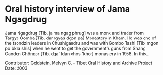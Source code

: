 # Oral history interview of Jama Ngagdrug


Jama Ngagdrug [Tib. ja ma ngag phrug] was a monk and trader from Targye Gomba [Tib. dar rgyas dgon pa] Monastery in Kham. He was one of the tsondzin leaders in Chushigandru and was with Gombo Tashi [Tib. mgon po bkra shis] when he went to get the government's guns from Shang Ganden Chöngor [Tib. dga' ldan chos 'khor] monastery in 1958. In this...


Contributor:
                        Goldstein, Melvyn C. - Tibet Oral History and Archive Project  
Date:
2003  
